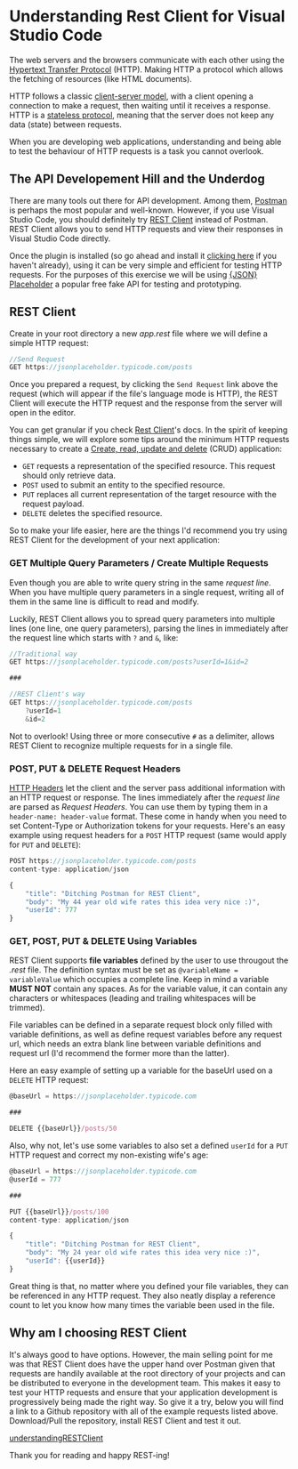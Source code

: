 # Understanding Rest Client for Visual Studio Code

The web servers and the browsers communicate with each other using the [Hypertext Transfer Protocol](https://developer.mozilla.org/en-US/docs/Web/HTTP) (HTTP). Making HTTP a protocol which allows the fetching of resources (like HTML documents).

HTTP follows a classic [client-server model](https://en.wikipedia.org/wiki/Client%E2%80%93server_model), with a client opening a connection to make a request, then waiting until it receives a response. HTTP is a [stateless protocol](https://en.wikipedia.org/wiki/Stateless_protocol), meaning that the server does not keep any data (state) between requests.

When you are developing web applications, understanding and being able to test the behaviour of HTTP requests is a task you cannot overlook.

## The API Developement Hill and the Underdog

There are many tools out there for API development. Among them, [Postman](https://www.postman.com/) is perhaps the most popular and well-known. However, if you use Visual Studio Code, you should definitely try [REST Client](https://marketplace.visualstudio.com/items?itemName=humao.rest-client) instead of Postman. REST Client allows you to send HTTP requests and view their responses in Visual Studio Code directly.

Once the plugin is installed (so go ahead and install it [clicking here](https://marketplace.visualstudio.com/items?itemName=humao.rest-client) if you haven't already), using it can be very simple and efficient for testing HTTP requests. For the purposes of this exercise we will be using [{JSON} Placeholder](https://jsonplaceholder.typicode.com/) a popular free fake API for testing and prototyping.

## REST Client

Create in your root directory a new _app.rest_ file where we will define a simple HTTP request:

```javascript
//Send Request
GET https://jsonplaceholder.typicode.com/posts
```

Once you prepared a request, by clicking the `Send Request` link above the request (which will appear if the file's language mode is HTTP), the REST Client will execute the HTTP request and the response from the server will open in the editor.

You can get granular if you check [Rest Client](<(https://marketplace.visualstudio.com/items?itemName=humao.rest-client)>)'s docs. In the spirit of keeping things simple, we will explore some tips around the minimum HTTP requests necessary to create a [Create, read, update and delete](https://en.wikipedia.org/wiki/Create,_read,_update_and_delete) (CRUD) application:

- `GET` requests a representation of the specified resource. This request should only retrieve data.
- `POST` used to submit an entity to the specified resource.
- `PUT` replaces all current representation of the target resource with the request payload.
- `DELETE` deletes the specified resource.

So to make your life easier, here are the things I'd recommend you try using REST Client for the development of your next application:

### GET Multiple Query Parameters / Create Multiple Requests

Even though you are able to write query string in the same _request line_. When you have multiple query parameters in a single request, writing all of them in the same line is difficult to read and modify.

Luckily, REST Client allows you to spread query parameters into multiple lines (one line, one query parameters), parsing the lines in immediately after the request line which starts with `?` and `&`, like:

```javascript
//Traditional way
GET https://jsonplaceholder.typicode.com/posts?userId=1&id=2

###

//REST Client's way
GET https://jsonplaceholder.typicode.com/posts
    ?userId=1
    &id=2
```

Not to overlook! Using three or more consecutive `#` as a delimiter, allows REST Client to recognize multiple requests for in a single file.

### POST, PUT & DELETE Request Headers

[HTTP Headers](https://developer.mozilla.org/en-US/docs/Web/HTTP/Headers) let the client and the server pass additional information with an HTTP request or response. The lines immediately after the _request line_ are parsed as _Request Headers_. You can use them by typing them in a `header-name: header-value` format. These come in handy when you need to set Content-Type or Authorization tokens for your requests. Here's an easy example using request headers for a `POST` HTTP request (same would apply for `PUT` and `DELETE`):

```javascript
POST https://jsonplaceholder.typicode.com/posts
content-type: application/json

{
    "title": "Ditching Postman for REST Client",
    "body": "My 44 year old wife rates this idea very nice :)",
    "userId": 777
}

```

### GET, POST, PUT & DELETE Using Variables

REST Client supports **file variables** defined by the user to use througout the _.rest_ file. The definition syntax must be set as `@variableName = variableValue` which occupies a complete line. Keep in mind a variable **MUST NOT** contain any spaces. As for the variable value, it can contain any characters or whitespaces (leading and trailing whitespaces will be trimmed).

File variables can be defined in a separate request block only filled with variable definitions, as well as define request variables before any request url, which needs an extra blank line between variable definitions and request url (I'd recommend the former more than the latter).

Here an easy example of setting up a variable for the baseUrl used on a `DELETE` HTTP request:

```javascript
@baseUrl = https://jsonplaceholder.typicode.com

###

DELETE {{baseUrl}}/posts/50
```

Also, why not, let's use some variables to also set a defined `userId` for a `PUT` HTTP request and correct my non-existing wife's age:

```javascript
@baseUrl = https://jsonplaceholder.typicode.com
@userId = 777

###

PUT {{baseUrl}}/posts/100
content-type: application/json

{
    "title": "Ditching Postman for REST Client",
    "body": "My 24 year old wife rates this idea very nice :)",
    "userId": {{userId}}
}
```

Great thing is that, no matter where you defined your file variables, they can be referenced in any HTTP request. They also neatly display a reference count to let you know how many times the variable been used in the file.

## Why am I choosing REST Client

It's always good to have options. However, the main selling point for me was that REST Client does have the upper hand over Postman given that requests are handily available at the root directory of your projects and can be distributed to everyone in the development team. This makes it easy to test your HTTP requests and ensure that your application development is progressively being made the right way. So give it a try, below you will find a link to a Github repository with all of the example requests listed above. Download/Pull the repository, install REST Client and test it out.

[understandingRESTClient](https://github.com/ekqt/understandingRESTClient)

Thank you for reading and happy REST-ing!
